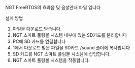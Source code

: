 NGT FreeRTOS의 효과음 및 음성안내 파일 입니다

설치 방법 

1. 파일을 다운로드 받습니다.
2. NGT 스마트 풀링볼 시스템 내부에 있는 SD카드를 분리합니다
3. PC에 SD 카드를 연결합니다
4. 1에서 다운로드 받은 파일을 SD카드 /sound 폴더에 복사합니다
5. SD 카드를  NGT 스마트 풀링볼 시스템에 삽입합니다.
6. NGT 스마트 풀링볼 시스템을 작동합니다.

